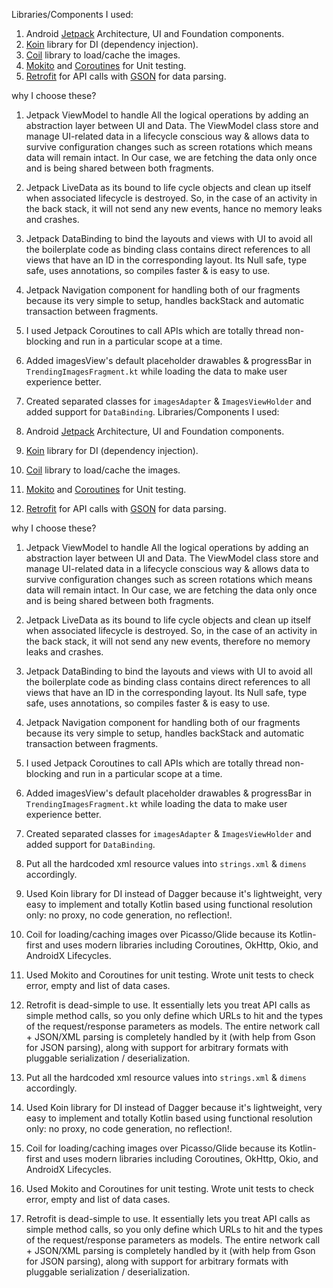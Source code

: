 Libraries/Components I used:

1. Android [Jetpack](https://developer.android.com/jetpack) Architecture, UI and Foundation components.
2. [Koin](https://insert-koin.io) library for DI (dependency injection).
3. [Coil](https://github.com/coil-kt/coil) library to load/cache the images.
4. [Mokito](https://site.mockito.org) and [Coroutines](https://kotlin.github.io/kotlinx.coroutines/kotlinx-coroutines-test/) for Unit testing.
5. [Retrofit](https://square.github.io/retrofit/) for API calls with [GSON](https://github.com/google/gson) for data parsing.

why I choose these?

1. Jetpack ViewModel to handle All the logical operations by adding an abstraction layer between UI and Data.
   The ViewModel class store and manage UI-related data in a lifecycle conscious way & allows data to survive configuration changes such as screen rotations which means data will remain intact.
   In Our case, we are fetching the data only once and is being shared between both fragments.

2. Jetpack LiveData as its bound to life cycle objects and clean up itself when associated lifecycle is destroyed.
   So, in the case of an activity in the back stack, it will not send any new events, hance no memory leaks and crashes.

3. Jetpack DataBinding to bind the layouts and views with UI to avoid all the boilerplate code as binding class contains direct references to all views that have an ID in the corresponding layout. 
   Its Null safe, type safe, uses annotations, so compiles faster & is easy to use.

4. Jetpack Navigation component for handling both of our fragments because its very simple to setup, handles backStack
   and automatic transaction between fragments.

5. I used Jetpack Coroutines to call APIs which are totally thread non-blocking and run in a particular scope at a time.

6. Added imagesView's default placeholder drawables & progressBar in `TrendingImagesFragment.kt` while loading the data to make user experience better.

7. Created separated classes for `imagesAdapter` & `ImagesViewHolder` and added support for `DataBinding`.
Libraries/Components I used:

1. Android [Jetpack](https://developer.android.com/jetpack) Architecture, UI and Foundation components.
2. [Koin](https://insert-koin.io) library for DI (dependency injection).
3. [Coil](https://github.com/coil-kt/coil) library to load/cache the images.
4. [Mokito](https://site.mockito.org) and [Coroutines](https://kotlin.github.io/kotlinx.coroutines/kotlinx-coroutines-test/) for Unit testing.
5. [Retrofit](https://square.github.io/retrofit/) for API calls with [GSON](https://github.com/google/gson) for data parsing.

why I choose these?

1. Jetpack ViewModel to handle All the logical operations by adding an abstraction layer between UI and Data.
   The ViewModel class store and manage UI-related data in a lifecycle conscious way & allows data to survive configuration changes such as screen rotations which means data will remain intact.
   In Our case, we are fetching the data only once and is being shared between both fragments.

2. Jetpack LiveData as its bound to life cycle objects and clean up itself when associated lifecycle is destroyed.
   So, in the case of an activity in the back stack, it will not send any new events, therefore no memory leaks and crashes.

3. Jetpack DataBinding to bind the layouts and views with UI to avoid all the boilerplate code as binding class contains direct references to all views that have an ID in the corresponding layout. 
   Its Null safe, type safe, uses annotations, so compiles faster & is easy to use.

4. Jetpack Navigation component for handling both of our fragments because its very simple to setup, handles backStack
   and automatic transaction between fragments.

5. I used Jetpack Coroutines to call APIs which are totally thread non-blocking and run in a particular scope at a time.

6. Added imagesView's default placeholder drawables & progressBar in `TrendingImagesFragment.kt` while loading the data to make user experience better.

7. Created separated classes for `imagesAdapter` & `ImagesViewHolder` and added support for `DataBinding`.

8. Put all the hardcoded xml resource values into `strings.xml` & `dimens` accordingly.

9. Used Koin library for DI instead of Dagger because it's lightweight, very easy to implement and totally Kotlin based using functional resolution only: no proxy, no code generation, no reflection!.

10. Coil for loading/caching images over Picasso/Glide because its Kotlin-first and uses modern libraries including Coroutines, OkHttp, Okio, and AndroidX Lifecycles.

11. Used Mokito and Coroutines for unit testing. Wrote unit tests to check error, empty and list of data cases.

12. Retrofit is dead-simple to use. It essentially lets you treat API calls as simple method calls, 
    so you only define which URLs to hit and the types of the request/response parameters as models.
    The entire network call + JSON/XML parsing is completely handled by it (with help from Gson for JSON parsing),
    along with support for arbitrary formats with pluggable serialization / deserialization.

8. Put all the hardcoded xml resource values into `strings.xml` & `dimens` accordingly.

9. Used Koin library for DI instead of Dagger because it's lightweight, very easy to implement and totally Kotlin based using functional resolution only: no proxy, no code generation, no reflection!.

10. Coil for loading/caching images over Picasso/Glide because its Kotlin-first and uses modern libraries including Coroutines, OkHttp, Okio, and AndroidX Lifecycles.

11. Used Mokito and Coroutines for unit testing. Wrote unit tests to check error, empty and list of data cases.

12. Retrofit is dead-simple to use. It essentially lets you treat API calls as simple method calls, 
    so you only define which URLs to hit and the types of the request/response parameters as models.
    The entire network call + JSON/XML parsing is completely handled by it (with help from Gson for JSON parsing),
    along with support for arbitrary formats with pluggable serialization / deserialization.
